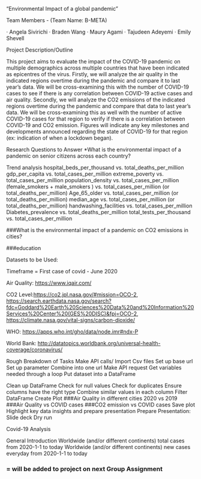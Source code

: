 “Environmental Impact of a global pandemic”

Team Members - (Team Name:  B-META)

·        Angela Sivirichi
·        Braden Wang
·        Maury Agami
·        Tajudeen Adeyemi
·        Emily Shevell

Project Description/Outline

This project aims to evaluate the impact of the COVID-19 pandemic on multiple demographics across multiple countries that have been indicated as epicentres of the virus. 
Firstly, we will analyze the air quality in the indicated regions overtime during the pandemic and compare it to last year’s data. We will be cross-examining this with the number of COVID-19 cases to see if there is any correlation between COVID-19 active cases and air quality. 
Secondly, we will analyze the CO2 emissions of the indicated regions overtime during the pandemic and compare that data to last year’s data. We will be cross-examining this as well with the number of active COVID-19 cases for that region to verify if there is a correlation between COVID-19 and CO2 emission.
Figures will indicate any key milestones and developments announced regarding the state of COVID-19 for that region (ex: indication of when a  lockdown began).

Research Questions to Answer
*What is the environmental impact of a pandemic on senior citizens across each country?

Trend analysis
hospital_beds_per_thousand vs. total_deaths_per_million
gdp_per_capita vs. total_cases_per_million
extreme_poverty vs. total_cases_per_million
population_density vs.  total_cases_per_million
(female_smokers + male_smokers ) vs. total_cases_per_million (or total_deaths_per_million)
Age_65_older vs. total_cases_per_million (or total_deaths_per_million)
median_age vs. total_cases_per_million (or total_deaths_per_million)
handwashing_facilities vs. total_cases_per_million
Diabetes_prevalence vs.  total_deaths_per_million
total_tests_per_thousand vs. total_cases_per_million

###What is the environmental impact of a pandemic on CO2 emissions in cities?

###education

Datasets to be Used:

Timeframe = First case of covid - June 2020

Air Quality: https://www.iqair.com/

CO2  Level:https://co2.jpl.nasa.gov/#mission=OCO-2,  https://search.earthdata.nasa.gov/search?fdc=Goddard%20Earth%20Sciences%20Data%20and%20Information%20Services%20Center%20(GES%20DISC)&fpj=OCO-2, https://climate.nasa.gov/vital-signs/carbon-dioxide/

WHO: https://apps.who.int/gho/data/node.imr#ndx-P

World Bank: http://datatopics.worldbank.org/universal-health-coverage/coronavirus/

Rough Breakdown of Tasks 
Make API calls/ Import Csv files
Set up base url
Set up parameter 
Combine into one url 
Make API request 
Get variables needed through a loop 
Put dataset into a DataFrame

Clean up DataFrame
Check for null values 
Check for duplicates
Ensure columns have the right type 
Combine similar values in each column 
Filter DataFrame 
Create Plot
###Air Quality in different cities 2020 vs 2019
###Air Quality vs COVID cases 
###CO2 emission vs COVID cases
Save plot
Highlight key data insights and prepare  presentation
Prepare Presentation:
Slide deck 
Dry run  

Covid-19 Analysis
 
General Introduction
Worldwide (and/or different continents) total cases from 2020-1-1 to today
Worldwide (and/or different continents) new cases everyday from 2020-1-1 to today
 



### = will be added to project on next Group Assignment